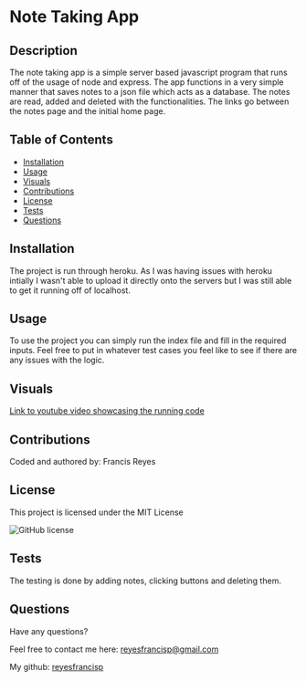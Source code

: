 # Note Taking App
  
  ## Description

The note taking app is a simple server based javascript program that runs off of the usage of node and express. The app functions in a very simple manner that saves notes to a json file which acts as a database. The notes are read, added and deleted with the functionalities. The links go between the notes page and the initial home page.



  ## Table of Contents

- [Installation](#installation)
- [Usage](#usage)
- [Visuals](#visuals)
- [Contributions](#contributions)
- [License](#license)
- [Tests](#tests)
- [Questions](#questions)

  
## Installation

The project is run through heroku. As I was having issues with heroku intially I wasn't able to upload it directly onto the servers but I was still able to get it running off of localhost.



  ## Usage

To use the project you can simply run the index file and fill in the required inputs. Feel free to put in whatever test cases you feel like to see if there are any issues with the logic.


  ## Visuals

  [Link to youtube video showcasing the running code](https://youtu.be/SNGlSK1cuvA)

  ## Contributions

Coded and authored by: Francis Reyes



  ## License

This project is licensed under the MIT License

  ![GitHub license](https://img.shields.io/badge/license-MIT_License-blue.svg)

  ## Tests

The testing is done by adding notes, clicking buttons and deleting them.



  ## Questions

Have any questions?

Feel free to contact me here: reyesfrancisp@gmail.com

My github: [reyesfrancisp](https://github.com/reyesfrancisp)

